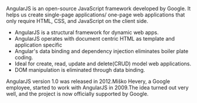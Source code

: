 AngularJS is an open-source JavaScript framework developed by Google. It helps us create single-page applications/ one-page web applications that only require HTML, CSS, and JavaScript on the client side.

* AngularJS is a structural framework for dynamic web apps. 
* AngularJS operates with document centric HTML as template and application specific 
* Angular's data binding and dependency injection eliminates boiler plate coding.
* Ideal for create, read, update and delete(CRUD) model web applications.
* DOM manipulation is eliminated through data binding.

AngularJS version 1.0 was released in 2012.Miško Hevery, a Google employee, started to work with AngularJS in 2009.The idea turned out very well, and the project is now officially supported by Google.


